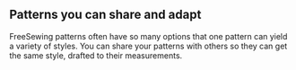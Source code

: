 ---
---

## Patterns you can share and adapt

FreeSewing patterns often have so many options that one pattern can yield a variety of styles.
You can share your patterns with others so they can get the same style, drafted to their measurements.
